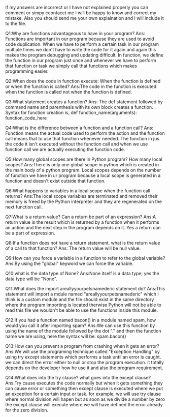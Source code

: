 If my answers are incorrect or I have not explained properly you can comment or simpy ccontacct me I will be happy to know and correct my mistake. Also you should send me your own explaination and I will include it to the file.




Q1:Why are functions advantageous to have in your program?
Ans: Functions are important in our program because they are used to avoid code duplication. When we have to perform a certain task in our program multiple times we don't have to write the code for it again and again this makes the program debugging and updating difficult. In function, we define the function in our program just once and whenever we have to perform that function or task we simply call that functions which makes programming easier.

Q2:When does the code in function execute: When the function is defined or when the function is called?
Ans:The code in the function is executed when the function is called not when the function is defined.

Q3:What statement creates a function?
Ans: The def statement followed by command name and parenthesis with its own block creates a function. Syntax for function creation is,
def function_name(arguments):
    function_code_here

Q4:What is the difference between a function and a function call?
Ans: Function means the actual code used to perform the action and the function call means that to use that function whenever needed. The function in jus the code it isn't executed without the function call and when we use function call we are actually executing the function code.

Q5:How many global scopes are there in Python program? How many local scopes?
Ans:There is only one global scope in python which is created in the main body of a python program. Local scopes depends on the number of function we have in ur program because a local scope is generated in a function and doesn't exist outside that function.

Q6:What happens to variables in a local scope when the function call returns?
Ans:The local scope variables are terminated and removed their memory is freed by the Python interpreter and they are regenerated on the next function call.

Q7:What is a return value? Can a return be part of an expression?
Ans:A return value is the result which is returned by a function when it performs an action and the next step in the program depends on it. Yes a return can be a part of expression.

Q8:If a function does not have a return statement, what is the return value of a call to that function?
Ans: The return value will be null value.

Q9:How can you force a variable in a function to refer to the global variable?
Ans:By using the "global" keyword we can force the variable.

Q10:what is the data type of None?
Ans:None itself is a data type; yes the data type will be "None".

Q11:What does the import areallyyourpetsnamederic statement do?
Ans:This statement will import a mdule named "areallyyourpetsnamederic" which I think is a custom module and the file should exist in the same directory where the program importing is located therwise Python will not be able to read this file we wouldn't be able to use the functions inside this module.

Q12:If you had a function named bacon() in a module named spam, how would you call it after importing spam?
Ans:We can use this function by using the name of the module followed by the dot "." and then the function name we are using, here the syntax will be:
spam.bacon()

Q13:How can you prevent a program from crashing when it gets an error?
Ans:We will use the programing technique called "Exception Handling" by using try except statements which performs a task until an error is caught. we can direct the error either to null or stop the program execution. it totally depends on the developer how he use it and also the program requirement.

Q14:What does into the try clause? what goes into the except clause?
Ans:Try cause executes the code normally but when it gets something they can cause error or something then except clause is executed where we put an exception for a certain input or task. for example, we will use try clause where normal division will hapen but as soon as we divide a number by zero the except clause will execute where we will have defined the error already for the zero division.
